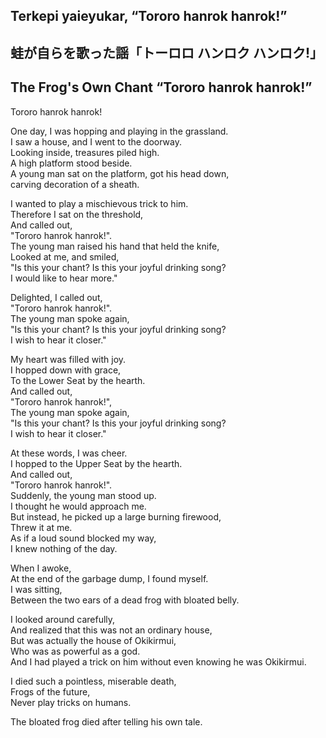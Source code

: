 ## Terkepi yaieyukar, “Tororo hanrok hanrok!”       
## 蛙が自らを歌った謡「トーロロ ハンロク ハンロク!」      
## The Frog's Own Chant “Tororo hanrok hanrok!”       
    
Tororo hanrok hanrok!    
    
One day, I was hopping and playing in the grassland.    
I saw a house, and I went to the doorway.       
Looking inside, treasures piled high.      
A high platform stood beside.    
A young man sat on the platform, got his head down,     
carving decoration of a sheath.    
    
I wanted to play a mischievous trick to him.     
Therefore I sat on the threshold,    
And called out,   
"Tororo hanrok hanrok!".    
The young man raised his hand that held the knife,    
Looked at me, and smiled,    
"Is this your chant? Is this your joyful drinking song?    
I would like to hear more."    
    
Delighted, I called out,   
"Tororo hanrok hanrok!".    
The young man spoke again,    
"Is this your chant? Is this your joyful drinking song?    
I wish to hear it closer."    
    
My heart was filled with joy.     
I hopped down with grace,    
To the Lower Seat by the hearth.      
And called out,   
"Tororo hanrok hanrok!",    
The young man spoke again,    
"Is this your chant? Is this your joyful drinking song?    
I wish to hear it closer."    
    
At these words, I was cheer.    
I hopped to the Upper Seat by the hearth.    
And called out,   
"Tororo hanrok hanrok!".    
Suddenly, the young man stood up.    
I thought he would approach me.     
But instead, he picked up a large burning firewood,     
Threw it at me.     
As if a loud sound blocked my way,    
I knew nothing of the day.    
    
When I awoke,    
At the end of the garbage dump, I found myself.    
I was sitting,     
Between the two ears of a dead frog with bloated belly.     
    
I looked around carefully,       
And realized that this was not an ordinary house,          
But was actually the house of Okikirmui,     
Who was as powerful as a god.    
And I had played a trick on him without even knowing he was Okikirmui.    
    
I died such a pointless, miserable death,    
Frogs of the future,     
Never play tricks on humans.    
    
The bloated frog died after telling his own tale.